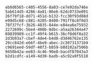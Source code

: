 
                eb0d6565-c405-4556-8a03-ce7e92da746e
                5ab614d5-4286-4a81-86e6-62dc0733e091
                26f79f18-dd71-451d-b132-fcc30f93d88d
                e99d5c68-c881-4205-8400-791ff8c8f0d3
                78f37fcf-3b26-4835-844e-e84ea6e75932
                2272699c-5be4-400b-8dbc-a5aa26344a47
                69839989-cc1f-49f4-b615-36cf0d6f8a32
                2d3b93a7-cbef-4de4-b4d8-d3d46762e135
                29cc842d-e66f-4be9-abec-2c30731371b9
                c9691eed-59df-48f3-b859-b8d102a7506b
                9458b42a-ee83-4c46-90e8-bacdf87043a3
                b2d1cdfc-a149-4d30-badb-a5c92a9f5518
                